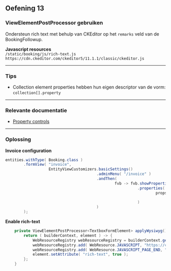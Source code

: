 ## Oefening 13
### ViewElementPostProcessor gebruiken

Ondersteun rich text met behulp van CKEditor op het `remarks` veld van de BookingFollowup.


**Javascript resources**  
`/static/booking/js/rich-text.js`  
`https://cdn.ckeditor.com/ckeditor5/11.1.1/classic/ckeditor.js` 

----

### Tips

* Collection element properties hebben hun eigen descriptor van de vorm: `collection[].property`

----

### Relevante documentatie

* [Property controls](https://across-docs.foreach.be/across-site/production/entity-module/3.2.0/property-controls/index.html)

----

### Oplossing

**Invoice configuration**
```java
entities.withType( Booking.class )
        .formView( "invoice",
                   EntityViewCustomizers.basicSettings()
                                        .adminMenu( "/invoice" )
                                        .andThen(
                                                fvb -> fvb.showProperties( "invoice.*", "followUp" )
                                                          .properties(
                                                                  props -> props.property( "followUp[].remarks" )
                                                                                .viewElementPostProcessor( ViewElementMode.CONTROL, applyWysiwyg() )
                                                          )
                                        )
        );
```

**Enable rich-text**
```java
	private ViewElementPostProcessor<TextboxFormElement> applyWysiwyg() {
		return ( builderContext, element ) -> {
			WebResourceRegistry webResourceRegistry = builderContext.getAttribute( WebResourceRegistry.class );
			webResourceRegistry.add( WebResource.JAVASCRIPT, "https://cdn.ckeditor.com/ckeditor5/11.1.1/classic/ckeditor.js", WebResource.EXTERNAL );
			webResourceRegistry.add( WebResource.JAVASCRIPT_PAGE_END, "/static/booking/js/rich-text.js", WebResource.VIEWS );
			element.setAttribute( "rich-text", true );
		};
	}
```

